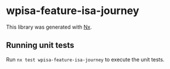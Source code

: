 # wpisa-feature-isa-journey

This library was generated with [Nx](https://nx.dev).

## Running unit tests

Run `nx test wpisa-feature-isa-journey` to execute the unit tests.
